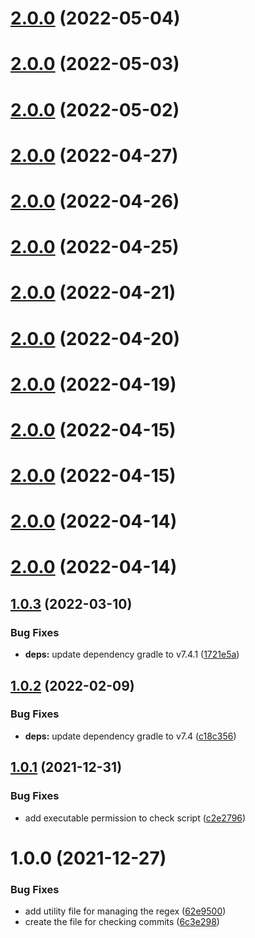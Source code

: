 # [2.0.0](https://github.com/nicolasfara/conventional-commits/compare/1.0.3...2.0.0) (2022-05-04)

# [2.0.0](https://github.com/nicolasfara/conventional-commits/compare/1.0.3...2.0.0) (2022-05-03)

# [2.0.0](https://github.com/nicolasfara/conventional-commits/compare/1.0.3...2.0.0) (2022-05-02)

# [2.0.0](https://github.com/nicolasfara/conventional-commits/compare/1.0.3...2.0.0) (2022-04-27)

# [2.0.0](https://github.com/nicolasfara/conventional-commits/compare/1.0.3...2.0.0) (2022-04-26)

# [2.0.0](https://github.com/nicolasfara/conventional-commits/compare/1.0.3...2.0.0) (2022-04-25)

# [2.0.0](https://github.com/nicolasfara/conventional-commits/compare/1.0.3...2.0.0) (2022-04-21)

# [2.0.0](https://github.com/nicolasfara/conventional-commits/compare/1.0.3...2.0.0) (2022-04-20)

# [2.0.0](https://github.com/nicolasfara/conventional-commits/compare/1.0.3...2.0.0) (2022-04-19)

# [2.0.0](https://github.com/nicolasfara/conventional-commits/compare/1.0.3...2.0.0) (2022-04-15)

# [2.0.0](https://github.com/nicolasfara/conventional-commits/compare/1.0.3...2.0.0) (2022-04-15)

# [2.0.0](https://github.com/nicolasfara/conventional-commits/compare/1.0.3...2.0.0) (2022-04-14)

# [2.0.0](https://github.com/nicolasfara/conventional-commits/compare/1.0.3...2.0.0) (2022-04-14)

## [1.0.3](https://github.com/nicolasfara/conventional-commits/compare/1.0.2...1.0.3) (2022-03-10)


### Bug Fixes

* **deps:** update dependency gradle to v7.4.1 ([1721e5a](https://github.com/nicolasfara/conventional-commits/commit/1721e5a8bd54765859c0a696e46a4583050b6a67))

## [1.0.2](https://github.com/nicolasfara/conventional-commits/compare/1.0.1...1.0.2) (2022-02-09)


### Bug Fixes

* **deps:** update dependency gradle to v7.4 ([c18c356](https://github.com/nicolasfara/conventional-commits/commit/c18c35648420ad00c7650ee53486ada13fee1335))

## [1.0.1](https://github.com/nicolasfara/conventional-commits/compare/1.0.0...1.0.1) (2021-12-31)


### Bug Fixes

* add executable permission to check script ([c2e2796](https://github.com/nicolasfara/conventional-commits/commit/c2e279628e389d4c06ced6d55721c9d5ba535336))

# 1.0.0 (2021-12-27)


### Bug Fixes

* add utility file for managing the regex ([62e9500](https://github.com/nicolasfara/conventional-commits/commit/62e9500057c5114d1a6fd3ed2383011bf0aa38f4))
* create the file for checking commits ([6c3e298](https://github.com/nicolasfara/conventional-commits/commit/6c3e2984ded9e890ed7413eb9039db97b6579be9))
